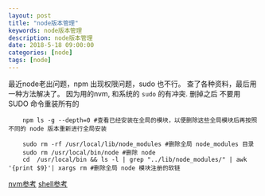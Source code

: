 ```yaml
---
layout: post
title: "node版本管理"
keywords: node版本管理
description: node版本管理
date: 2018-5-18 09:00:00
categories: [node]
tags: [node]
---
```


最近node老出问题，npm 出现权限问题，sudo 也不行。
查了各种资料，最后用一种方法解决了。 因为用的nvm, 和系统的 `sudo` 的有冲突. 删掉之后 不要用SUDO 命令重装所有的

```text
    npm ls -g --depth=0 #查看已经安装在全局的模块，以便删除这些全局模块后再按照不同的 node 版本重新进行全局安装

    sudo rm -rf /usr/local/lib/node_modules #删除全局 node_modules 目录
    sudo rm /usr/local/bin/node #删除 node
    cd  /usr/local/bin && ls -l | grep "../lib/node_modules/" | awk '{print $9}'| xargs rm #删除全局 node 模块注册的软链
```


[nvm参考](https://www.jianshu.com/p/1d3430c427ef)
[shell参考](https://github.com/qinjx/30min_guides/blob/master/shell.md)

  